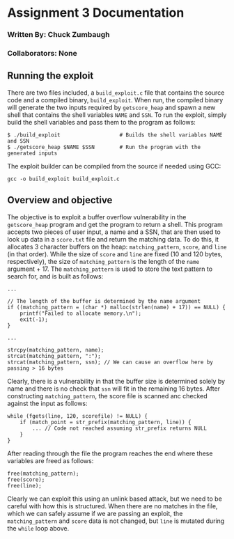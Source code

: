# Assignment 3 Documentation
### Written By: Chuck Zumbaugh
### Collaborators: None

## Running the exploit
There are two files included, a `build_exploit.c` file that contains the source code and a compiled binary, `build_exploit`. When run, the compiled binary will generate the two inputs required by `getscore_heap` and spawn a new shell that contains the shell variables `NAME` and `SSN`. To run the exploit, simply build the shell variables and pass them to the program as follows:
```
$ ./build_exploit                   # Builds the shell variables NAME and SSN
$ ./getscore_heap $NAME $SSN        # Run the program with the generated inputs
```

The exploit builder can be compiled from the source if needed using GCC:
```
gcc -o build_exploit build_exploit.c
```

## Overview and objective
The objective is to exploit a buffer overflow vulnerability in the `getscore_heap` program and get the program to return a shell. This program accepts two pieces of user input, a name and a SSN, that are then used to look up data in a `score.txt` file and return the matching data. To do this, it allocates 3 character buffers on the heap: `matching_pattern`, `score`, and `line` (in that order). While the size of `score` and `line` are fixed (10 and 120 bytes, respectively), the size of `matching_pattern` is the length of the `name` argument + 17. The `matching_pattern` is used to store the text pattern to search for, and is built as follows:
```
...

// The length of the buffer is determined by the name argument
if ((matching_pattern = (char *) malloc(strlen(name) + 17)) == NULL) {
    printf("Failed to allocate memory.\n");
    exit(-1);
}

...

strcpy(matching_pattern, name); 
strcat(matching_pattern, ":");
strcat(matching_pattern, ssn); // We can cause an overflow here by passing > 16 bytes
```

Clearly, there is a vulnerability in that the buffer size is determined solely by name and there is no check that `ssn` will fit in the remaining 16 bytes. After constructing `matching_pattern`, the score file is scanned anc checked against the input as follows:
```
while (fgets(line, 120, scorefile) != NULL) {
    if (match_point = str_prefix(matching_pattern, line)) {
        ... // Code not reached assuming str_prefix returns NULL
    }
}
```

After reading through the file the program reaches the end where these variables are freed as follows:
```
free(matching_pattern);
free(score);
free(line);
```

Clearly we can exploit this using an unlink based attack, but we need to be careful with how this is structured. When there are no matches in the file, which we can safely assume if we are passing an exploit, the `matching_pattern` and `score` data is not changed, but `line` is mutated during the `while` loop above.